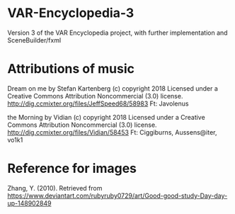 # VAR-Encyclopedia-3
Version 3 of the VAR Encyclopedia project, with further implementation and SceneBuilder/fxml

# Attributions of music

Dream on me by Stefan Kartenberg (c) copyright 2018 Licensed under a Creative Commons Attribution Noncommercial  (3.0) license. http://dig.ccmixter.org/files/JeffSpeed68/58983 Ft: Javolenus

the Morning by Vidian (c) copyright 2018 Licensed under a Creative Commons Attribution Noncommercial  (3.0) license. http://dig.ccmixter.org/files/Vidian/58453 Ft: Ciggiburns, Aussens@iter, vo1k1

# Reference for images
Zhang, Y. (2010). Retrieved from https://www.deviantart.com/rubyruby0729/art/Good-good-study-Day-day-up-148902849
